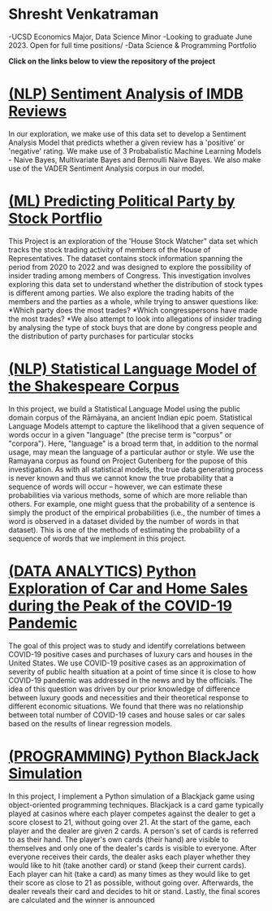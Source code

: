 # Shresht Venkatraman
-UCSD Economics Major, Data Science Minor
-Looking to graduate June 2023. Open for full time positions/
-Data Science & Programming Portfolio



**Click on the links below to view the repository of the project**

# [(NLP) Sentiment Analysis of IMDB Reviews](https://github.com/Shrsht/IMDB_Sentiment_Analysis)
In our exploration, we make use of this data set to develop a Sentiment Analysis Model that predicts whether a given review has a 'positive' or 'negative' rating. We make use of 3 Probabalistic Machine Learning Models - Naive Bayes, Multivariate Bayes and Bernoulli Naive Bayes. We also make use of the VADER Sentiment Analysis corpus in our model.  


# [(ML) Predicting Political Party by Stock Portflio](https://github.com/Shrsht/Stock-Trades-by-Members-of-the-US-House-of-Representatives.git)
This Project is an exploration of the 'House Stock Watcher" data set which tracks the stock trading activity of members of the House of Representatives. The dataset contains stock information spanning the period from 2020 to 2022 and was designed to explore the possibility of insider trading among members of Congress. 
This investigation involves exploring this data set to understand whether the distribution of stock types is different among parties. We also explore the trading habits of the members and the parties as a whole, while trying to answer questions like:
*Which party does the most trades?
*Which congresspersons have made the most trades? 
*We also attempt to look into allegations of insider trading by analysing the type of stock buys that are done by congress people and the distribution of party purchases for particular stocks

# [(NLP) Statistical Language Model of the Shakespeare Corpus](https://github.com/Shrsht/Statistical-Language-Model-of-the-Ramayana)
In this project, we build a Statistical Language Model using the public domain corpus of the Rāmāyana, an ancient Indian epic poem. Statistical Language Models attempt to capture the likelihood that a given sequence of words occur in a given "language" (the precise term is "corpus" or "corpora"). Here, "language" is a broad term that, in addition to the normal usage, may mean the language of a particular author or style. We use the Ramayana corpus as found on Project Gutenberg for the pupose of this investigation. As with all statistical models, the true data generating process is never known and thus we cannot know the true probability that a sequence of words will occur – however, we can estimate these probabilities via various methods, some of which are more reliable than others. For example, one might guess that the probability of a sentence is simply the product of the empirical probabilities (i.e., the number of times a word is observed in a dataset divided by the number of words in that dataset). This is one of the methods of estimating the probability of a sequence of words that we implement in this project.


# [(DATA ANALYTICS) Python Exploration of Car and Home Sales during the Peak of the COVID-19 Pandemic](https://github.com/Shrsht/Analysis-of-Luxury-Car-Sales-During-Covid)
The goal of this project was to study and identify correlations between COVID-19 positive cases and purchases of luxury cars and houses in the United States. We use COVID-19 positive cases as an approximation of severity of public health situation at a point of time since it is close to how COVID-19 pandemic was addressed in the news and by the officials. The idea of this question was driven by our prior knowledge of difference between luxury goods and necessities and their theoretical response to different economic situations. We found that there was no relationship between total number of COVID-19 cases and house sales or car sales based on the results of linear regression models.


# [(PROGRAMMING) Python BlackJack Simulation](https://github.com/Shrsht/Python-BlackJack-Simulation)
In this project, I implement a Python simulation of a Blackjack game using object-oriented programming techniques. Blackjack is a card game typically played at casinos where each player competes against the dealer to get a score closest to 21, without going over 21. At the start of the game, each player and the dealer are given 2 cards. A person's set of cards is referred to as their hand. The player's own cards (their hand) are visible to themselves and only one of the dealer's cards is visible to everyone. After everyone receives their cards, the dealer asks each player whether they would like to hit (take another card) or stand (keep their current cards). Each player can hit (take a card) as many times as they would like to get their score as close to 21 as possible, without going over. Afterwards, the dealer reveals their card and decides to hit or stand. Lastly, the final scores are calculated and the winner is announced


